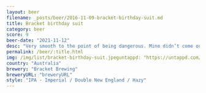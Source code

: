 ```yaml
---
layout: beer
filename: _posts/beer/2016-11-09-bracket-birthday-suit.md
title: Bracket birthday suit
category: beer
score: 9
beer-date: "2021-11-12"
desc: "Very smooth to the point of being dangerous. Mine didn’t come out as orange as I’ve seen other pours but I assume it tastes the same. I would love to have a case of these fellas. It’s one of those beers which isn’t trying to do anything crazy, just being a great mellow IPA"
permalink: /beer/:title.html
img: /img/list/bracket-birthday-suit.jpeguntappd: "https://untappd.com/b/bracket-brewing-birthday-suit/4476269"
country: "Australia"
brewery: "Bracket Brewing"
breweryURL: "breweryURL"
style: "IPA - Imperial / Double New England / Hazy"
---
```

